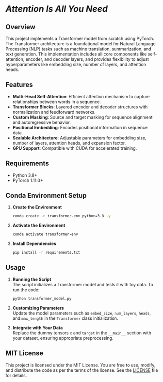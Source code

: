 # *Attention Is All You Need*


## Overview

This project implements a Transformer model from scratch using PyTorch. The Transformer architecture is a foundational model for Natural Language Processing (NLP) tasks such as machine translation, summarization, and text generation. This implementation includes all core components like self-attention, encoder, and decoder layers, and provides flexibility to adjust hyperparameters like embedding size, number of layers, and attention heads.

## Features

- **Multi-Head Self-Attention**: Efficient attention mechanism to capture relationships between words in a sequence.
- **Transformer Blocks**: Layered encoder and decoder structures with normalization and feedforward networks.
- **Custom Masking**: Source and target masking for sequence alignment and autoregressive behavior.
- **Positional Embedding**: Encodes positional information in sequence data.
- **Scalable Architecture**: Adjustable parameters for embedding size, number of layers, attention heads, and expansion factor.
- **GPU Support**: Compatible with CUDA for accelerated training.

## Requirements

- Python 3.8+
- PyTorch 1.11.0+

## Conda Environment Setup

1. **Create the Environment**  
   ```bash
   conda create -n transformer-env python=3.8 -y
   ```

2. **Activate the Environment**  
   ```bash
   conda activate transformer-env
   ```

3. **Install Dependencies**  
   ```bash
   pip install -r requirements.txt
   ```

## Usage

1. **Running the Script**  
   The script initializes a Transformer model and tests it with toy data. To run the code:
   ```bash
   python transformer_model.py
   ```

2. **Customizing Parameters**  
   Update the model parameters such as `embed_size`, `num_layers`, `heads`, and `max_length` in the `Transformer` class initialization.

3. **Integrate with Your Data**  
   Replace the dummy tensors `x` and `target` in the `__main__` section with your dataset, ensuring appropriate preprocessing.

## MIT License

This project is licensed under the MIT License. You are free to use, modify, and distribute the code as per the terms of the license. See the [LICENSE](LICENSE) file for details.

